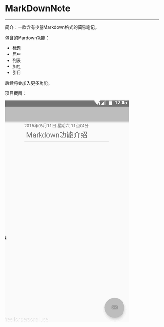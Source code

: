 # MarkDownNote
---
简介：一款含有少量Markdown格式的简易笔记。

包含的Mardown功能：

* 标题
* 居中
* 列表
* 加粗
* 引用

后续将会加入更多功能。



项目截图：


![main](https://github.com/GeniusVJR/MarkDownNote/blob/master/image/mengji.gif)

